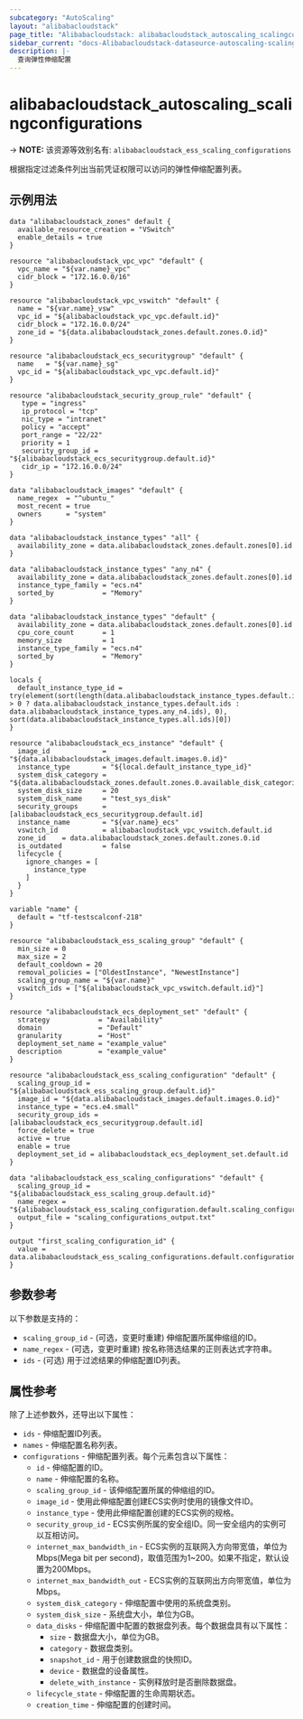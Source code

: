```yaml
---
subcategory: "AutoScaling"
layout: "alibabacloudstack"
page_title: "Alibabacloudstack: alibabacloudstack_autoscaling_scalingconfigurations"
sidebar_current: "docs-Alibabacloudstack-datasource-autoscaling-scalingconfigurations"
description: |- 
  查询弹性伸缩配置
---
```


# alibabacloudstack_autoscaling_scalingconfigurations
-> **NOTE:** 该资源等效别名有: `alibabacloudstack_ess_scaling_configurations`

根据指定过滤条件列出当前凭证权限可以访问的弹性伸缩配置列表。

## 示例用法

```hcl
data "alibabacloudstack_zones" default {
  available_resource_creation = "VSwitch"
  enable_details = true
}

resource "alibabacloudstack_vpc_vpc" "default" {
  vpc_name = "${var.name}_vpc"
  cidr_block = "172.16.0.0/16"
}

resource "alibabacloudstack_vpc_vswitch" "default" {
  name = "${var.name}_vsw"
  vpc_id = "${alibabacloudstack_vpc_vpc.default.id}"
  cidr_block = "172.16.0.0/24"
  zone_id = "${data.alibabacloudstack_zones.default.zones.0.id}"
}

resource "alibabacloudstack_ecs_securitygroup" "default" {
  name   = "${var.name}_sg"
  vpc_id = "${alibabacloudstack_vpc_vpc.default.id}"
}

resource "alibabacloudstack_security_group_rule" "default" {
   type = "ingress"
   ip_protocol = "tcp"
   nic_type = "intranet"
   policy = "accept"
   port_range = "22/22"
   priority = 1
   security_group_id = "${alibabacloudstack_ecs_securitygroup.default.id}"
   cidr_ip = "172.16.0.0/24"
}

data "alibabacloudstack_images" "default" {
  name_regex  = "^ubuntu_"
  most_recent = true
  owners      = "system"
}

data "alibabacloudstack_instance_types" "all" {
  availability_zone = data.alibabacloudstack_zones.default.zones[0].id
}

data "alibabacloudstack_instance_types" "any_n4" {
  availability_zone = data.alibabacloudstack_zones.default.zones[0].id
  instance_type_family = "ecs.n4"
  sorted_by            = "Memory"
}

data "alibabacloudstack_instance_types" "default" {
  availability_zone = data.alibabacloudstack_zones.default.zones[0].id
  cpu_core_count       = 1
  memory_size          = 1
  instance_type_family = "ecs.n4"
  sorted_by            = "Memory"
}

locals {
  default_instance_type_id = try(element(sort(length(data.alibabacloudstack_instance_types.default.instance_types) > 0 ? data.alibabacloudstack_instance_types.default.ids : data.alibabacloudstack_instance_types.any_n4.ids), 0), sort(data.alibabacloudstack_instance_types.all.ids)[0])
}

resource "alibabacloudstack_ecs_instance" "default" {
  image_id             = "${data.alibabacloudstack_images.default.images.0.id}"
  instance_type        = "${local.default_instance_type_id}"
  system_disk_category = "${data.alibabacloudstack_zones.default.zones.0.available_disk_categories.0}"
  system_disk_size     = 20
  system_disk_name     = "test_sys_disk"
  security_groups      = [alibabacloudstack_ecs_securitygroup.default.id]
  instance_name        = "${var.name}_ecs"
  vswitch_id           = alibabacloudstack_vpc_vswitch.default.id
  zone_id    = data.alibabacloudstack_zones.default.zones.0.id
  is_outdated          = false
  lifecycle {
    ignore_changes = [
      instance_type
    ]
  }
}

variable "name" {
  default = "tf-testscalconf-218"
}

resource "alibabacloudstack_ess_scaling_group" "default" {
  min_size = 0
  max_size = 2
  default_cooldown = 20
  removal_policies = ["OldestInstance", "NewestInstance"]
  scaling_group_name = "${var.name}"
  vswitch_ids = ["${alibabacloudstack_vpc_vswitch.default.id}"]
}

resource "alibabacloudstack_ecs_deployment_set" "default" {
  strategy            = "Availability"
  domain              = "Default"
  granularity         = "Host"
  deployment_set_name = "example_value"
  description         = "example_value"
}

resource "alibabacloudstack_ess_scaling_configuration" "default" {
  scaling_group_id = "${alibabacloudstack_ess_scaling_group.default.id}"
  image_id = "${data.alibabacloudstack_images.default.images.0.id}"
  instance_type = "ecs.e4.small"
  security_group_ids = [alibabacloudstack_ecs_securitygroup.default.id]
  force_delete = true
  active = true
  enable = true
  deployment_set_id = alibabacloudstack_ecs_deployment_set.default.id
}

data "alibabacloudstack_ess_scaling_configurations" "default" {
  scaling_group_id = "${alibabacloudstack_ess_scaling_group.default.id}"
  name_regex = "${alibabacloudstack_ess_scaling_configuration.default.scaling_configuration_name}"
  output_file = "scaling_configurations_output.txt"
}

output "first_scaling_configuration_id" {
  value = data.alibabacloudstack_ess_scaling_configurations.default.configurations.0.id
}
```

## 参数参考

以下参数是支持的：

* `scaling_group_id` - (可选，变更时重建) 伸缩配置所属伸缩组的ID。
* `name_regex` - (可选，变更时重建) 按名称筛选结果的正则表达式字符串。
* `ids` - (可选) 用于过滤结果的伸缩配置ID列表。

## 属性参考

除了上述参数外，还导出以下属性：

* `ids` - 伸缩配置ID列表。
* `names` - 伸缩配置名称列表。
* `configurations` - 伸缩配置列表。每个元素包含以下属性：
  * `id` - 伸缩配置的ID。
  * `name` - 伸缩配置的名称。
  * `scaling_group_id` - 该伸缩配置所属的伸缩组的ID。
  * `image_id` - 使用此伸缩配置创建ECS实例时使用的镜像文件ID。
  * `instance_type` - 使用此伸缩配置创建的ECS实例的规格。
  * `security_group_id` - ECS实例所属的安全组ID。同一安全组内的实例可以互相访问。
  * `internet_max_bandwidth_in` - ECS实例的互联网入方向带宽值，单位为Mbps(Mega bit per second)，取值范围为1~200。如果不指定，默认设置为200Mbps。
  * `internet_max_bandwidth_out` - ECS实例的互联网出方向带宽值，单位为Mbps。
  * `system_disk_category` - 伸缩配置中使用的系统盘类别。
  * `system_disk_size` - 系统盘大小，单位为GB。
  * `data_disks` - 伸缩配置中配置的数据盘列表。每个数据盘具有以下属性：
    * `size` - 数据盘大小，单位为GB。
    * `category` - 数据盘类别。
    * `snapshot_id` - 用于创建数据盘的快照ID。
    * `device` - 数据盘的设备属性。
    * `delete_with_instance` - 实例释放时是否删除数据盘。
  * `lifecycle_state` - 伸缩配置的生命周期状态。
  * `creation_time` - 伸缩配置的创建时间。

